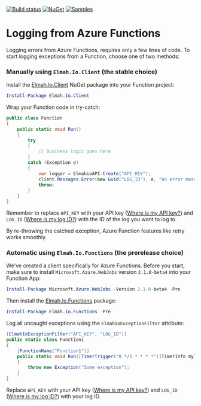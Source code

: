 [![Build status](https://ci.appveyor.com/api/projects/status/wijhscta71muvd5b?svg=true)](https://ci.appveyor.com/project/ThomasArdal/elmah-io-functions)
[![NuGet](https://img.shields.io/nuget/v/Elmah.Io.Functions.svg)](https://www.nuget.org/packages/Elmah.Io.Functions)
[![Samples](https://img.shields.io/badge/samples-2-brightgreen.svg)](https://github.com/elmahio/Elmah.Io.Functions/tree/master/samples)

# Logging from Azure Functions

Logging errors from Azure Functions, requires only a few lines of code. To start logging exceptions from a Function, choose one of two methods:

### Manually using `Elmah.Io.Client` (the stable choice)

Install the [Elmah.Io.Client](https://www.nuget.org/packages/elmah.io.client/) NuGet package into your Function project:

```powershell
Install-Package Elmah.Io.Client
```

Wrap your Function code in try-catch:

```csharp
public class Function
{
    public static void Run()
    {
        try
        {
            // Business logic goes here
        }
        catch (Exception e)
        {
            var logger = ElmahioAPI.Create("API_KEY");
            client.Messages.Error(new Guid("LOG_ID"), e, "An error message");
            throw;
        }
    }
}
```

Remember to replace `API_KEY` with your API key ([Where is my API key?](https://docs.elmah.io/where-is-my-api-key/)) and `LOG_ID` ([Where is my log ID?](https://docs.elmah.io/where-is-my-log-id/)) with the ID of the log you want to log to.

By re-throwing the catched exception, Azure Function features like retry works smoothly.

### Automatic using `Elmah.Io.Functions` (the prerelease choice)

We've created a client specifically for Azure Functions. Before you start, make sure to install `Microsoft.Azure.WebJobs` version `2.1.0-beta4` into your Function App:

```powershell
Install-Package Microsoft.Azure.WebJobs -Version 2.1.0-beta4 -Pre
```

Then install the [Elmah.Io.Functions](https://www.nuget.org/packages/elmah.io.functions/) package:

```powershell
Install-Package Elmah.Io.Functions -Pre
```

Log all uncaught exceptions using the `ElmahIoExceptionFilter` attribute:

```csharp
[ElmahIoExceptionFilter("API_KEY", "LOG_ID")]
public static class Function1
{
    [FunctionName("Function1")]
    public static void Run([TimerTrigger("0 */1 * * * *")]TimerInfo myTimer, TraceWriter log)
    {
        throw new Exception("Some exception");
    }
}
```

Replace `API_KEY` with your API key ([Where is my API key?](https://docs.elmah.io/where-is-my-api-key/)) and `LOG_ID` ([Where is my log ID?](https://docs.elmah.io/where-is-my-log-id/)) with your log ID.